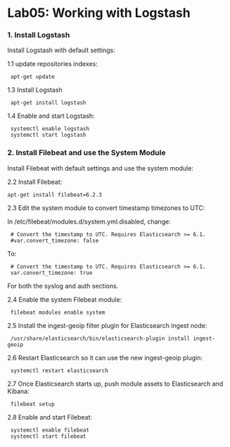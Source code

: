 # Lab05: Working with Logstash

### 1. Install Logstash
 
Install Logstash with default settings:
 
1.1 update repositories indexes:
```
 apt-get update
```
1.3 Install Logstash
```
 apt-get install logstash 
```
1.4 Enable and start Logstash:
```
 systemctl enable logstash
 systemctl start logstash
 ```


### 2. Install Filebeat and use the System Module

Install Filebeat with default settings and use the system module:

2.2 Install Filebeat:
```
apt-get install filebeat=6.2.3
```
2.3 Edit the system module to convert timestamp timezones to UTC:

In /etc/filebeat/modules.d/system.yml.disabled, change:
```
 # Convert the timestamp to UTC. Requires Elasticsearch >= 6.1.
 #var.convert_timezone: false
```
To:
```
 # Convert the timestamp to UTC. Requires Elasticsearch >= 6.1.
 var.convert_timezone: true
```
For both the syslog and auth sections.

2.4 Enable the system Filebeat module:
```
 filebeat modules enable system
```
2.5 Install the ingest-geoip filter plugin for Elasticsearch ingest node:
```
 /usr/share/elasticsearch/bin/elasticsearch-plugin install ingest-geoip
```
2.6 Restart Elasticsearch so it can use the new ingest-geoip plugin:
```
 systemctl restart elasticsearch
```
2.7 Once Elasticsearch starts up, push module assets to Elasticsearch and Kibana:
```
 filebeat setup
```
2.8 Enable and start Filebeat:
```
 systemctl enable filebeat
 systemctl start filebeat
```
